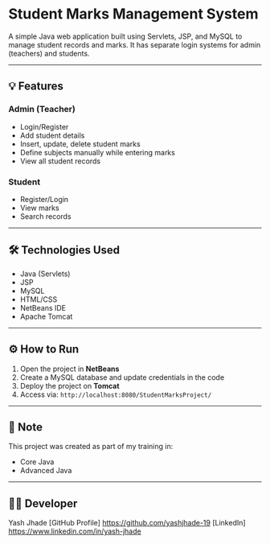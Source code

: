 # Student Marks Management System

A simple Java web application built using Servlets, JSP, and MySQL to manage student records and marks.
It has separate login systems for admin (teachers) and students.

---

## 💡 Features

### Admin (Teacher)
- Login/Register
- Add student details
- Insert, update, delete student marks
- Define subjects manually while entering marks
- View all student records

### Student
- Register/Login
- View marks
- Search records

---

## 🛠️ Technologies Used

- Java (Servlets)
- JSP
- MySQL
- HTML/CSS
- NetBeans IDE
- Apache Tomcat

---

## ⚙️ How to Run

1. Open the project in **NetBeans**
2. Create a MySQL database and update credentials in the code
3. Deploy the project on **Tomcat**
4. Access via: `http://localhost:8080/StudentMarksProject/`

---

## 📌 Note

This project was created as part of my training in:
- Core Java
- Advanced Java


---

## 👩‍💻 Developer

Yash Jhade 
[GitHub Profile] https://github.com/yashjhade-19 
[LinkedIn] https://www.linkedin.com/in/yash-jhade 

